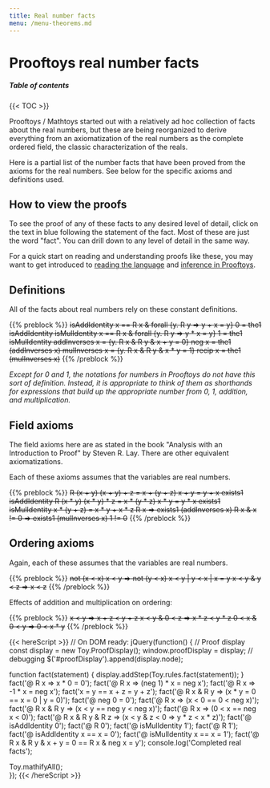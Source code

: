```yaml
---
title: Real number facts
menu: /menu-theorems.md
---
```


# Prooftoys real number facts

##### Table of contents

{{< TOC >}}

Prooftoys / Mathtoys started out with a relatively ad hoc collection
of facts about the real numbers, but these are being reorganized to
derive everything from an axiomatization of the real numbers as the
complete ordered field, the classic characterization of the reals.

Here is a partial list of the number facts that have been proved from
the axioms for the real numbers.  See below for the specific axioms
and definitions used.

## How to view the proofs

To see the proof of any of these facts to any desired level of
detail, click on the text in blue following the statement of
the fact.  Most of these are just the word "fact".  You can drill
down to any level of detail in the same way.

For a quick start on reading and understanding proofs like these, you
may want to get introduced to [reading the language](/language-intro/)
and [inference in Prooftoys](/inference/).

<div id=proofDisplay style="margin-bottom: 1em"></div>

## Definitions

All of the facts about real numbers rely on these constant
definitions.

{{% preblock %}}
~~isAddIdentity x == R x & forall {y. R y => y + x = y}
0 = the1 isAddIdentity
isMulIdentity x == R x & forall {y. R y => y * x = y}
1 = the1 isMulIdentity
addInverses x = {y. R x & R y & x + y = 0}
neg x = the1 (addInverses x)
mulInverses x = {y. R x & R y & x * y = 1}
recip x = the1 (mulInverses x)~~
{{% /preblock %}}

*Except for 0 and 1, the notations for numbers in Prooftoys do not
have this sort of definition.  Instead, it is appropriate to think of
them as shorthands for expressions that build up the appropriate
number from 0, 1, addition, and multiplication.*

## Field axioms

The field axioms here are as stated in the book "Analysis with an
Introduction to Proof" by Steven R. Lay.  There are other equivalent
axiomatizations.

Each of these axioms assumes that the variables are real numbers.

{{% preblock %}}
~~R (x + y)
(x + y) + z = x + (y + z)
x + y = y + x
exists1 isAddIdentity
R (x * y)
(x * y) * z = x * (y * z)
x * y = y * x
exists1 isMulIdentity
x * (y + z) = x * y + x * z
R x => exists1 (addInverses x)
R x & x != 0 => exists1 (mulInverses x)
1 != 0~~
{{% /preblock %}}

## Ordering axioms

Again, each of these assumes that the variables are real numbers.

{{% preblock %}}
~~not (x < x)
x < y => not (y < x)
x < y | y < x | x = y
x < y & y < z => x < z~~
{{% /preblock %}}

Effects of addition and multiplication on ordering:

{{% preblock %}}
~~x < y => x + z < y + z
x < y & 0 < z => x * z < y * z
0 < x & 0 < y => 0 < x * y~~
{{% /preblock %}}


{{< hereScript >}}
// On DOM ready:
jQuery(function() {
  // Proof display
  const display = new Toy.ProofDisplay();
  window.proofDisplay = display;  // debugging
  $('#proofDisplay').append(display.node);

  function fact(statement) {
    display.addStep(Toy.rules.fact(statement));
  }
  fact('@ R x => x * 0 = 0');
  fact('@ R x => (neg 1) * x = neg x');
  fact('@ R x => -1 * x = neg x');
  fact('x = y == x + z = y + z');
  fact('@ R x & R y => (x * y = 0 == x = 0 | y = 0)');
  fact('@ neg 0 = 0');
  fact('@ R x => (x < 0 == 0 < neg x)');
  fact('@ R x & R y => (x < y == neg y < neg x)');
  fact('@ R x => (0 < x == neg x < 0)');
  fact('@ R x & R y & R z => (x < y & z < 0 => y * z < x * z)');
  fact('@ isAddIdentity 0');
  fact('@ R 0');
  fact('@ isMulIdentity 1');
  fact('@ R 1');
  fact('@ isAddIdentity x == x = 0');
  fact('@ isMulIdentity x == x = 1');
  fact('@ R x & R y & x + y = 0 == R x & neg x = y');
  console.log('Completed real facts');

  Toy.mathifyAll();  
});
{{< /hereScript >}}

